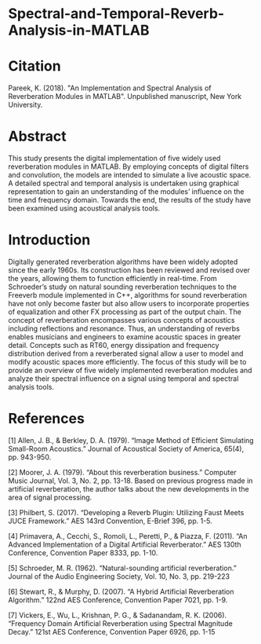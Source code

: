 # Spectral-and-Temporal-Reverb-Analysis-in-MATLAB

# Citation

Pareek, K. (2018). "An Implementation and Spectral Analysis of Reverberation Modules in MATLAB". Unpublished manuscript, New York University.

# Abstract

This study presents the digital implementation of five widely used reverberation modules in MATLAB. By employing concepts of digital filters and convolution, the models are intended to simulate a live acoustic space. A detailed spectral and temporal analysis is undertaken using graphical representation to gain an understanding of the modules’ influence on the time and frequency domain. Towards the end, the results of the study have been examined using acoustical analysis tools.

# Introduction

Digitally generated reverberation algorithms have been widely adopted since the early 1960s. Its construction has been reviewed and revised over the years, allowing them to function efficiently in real-time. From Schroeder’s study on natural sounding reverberation techniques to the Freeverb module implemented in C++, algorithms for sound reverberation have not only become faster but also allow users to incorporate properties of equalization and other FX processing as part of the output chain. The concept of reverberation encompasses various concepts of acoustics including reflections and resonance. Thus, an understanding of reverbs enables musicians and engineers to examine acoustic spaces in greater detail. Concepts such as RT60, energy dissipation and frequency distribution derived from a reverberated signal allow a user to model and modify acoustic spaces more efficiently. The focus of this study will be to provide an overview of five widely implemented reverberation modules and analyze their spectral influence on a signal using temporal and spectral analysis tools.

# References

[1] Allen, J. B., & Berkley, D. A. (1979). “Image Method of Efficient Simulating Small-Room Acoustics.” Journal of Acoustical Society of America, 65(4), pp. 943-950.

[2] Moorer, J. A. (1979). “About this reverberation business.” Computer Music Journal, Vol. 3, No. 2, pp. 13-18.
Based on previous progress made in artificial reverberation, the author talks about the new developments in the area of signal processing. 

[3] Philbert, S. (2017). “Developing a Reverb Plugin: Utilizing Faust Meets JUCE Framework.” AES 143rd Convention, E-Brief 396, pp. 1-5.

[4] Primavera, A., Cecchi, S., Romoli, L., Peretti, P., & Piazza, F. (2011). “An Advanced Implementation of a Digital Artificial Reverberator.” AES 130th Conference, Convention Paper 8333, pp. 1-10.

[5] Schroeder, M. R. (1962). “Natural-sounding artificial reverberation.” Journal of the Audio Engineering Society, Vol. 10, No. 3, pp. 219-223

[6] Stewart, R., & Murphy, D. (2007). “A Hybrid Artificial Reverberation Algorithm.” 122nd AES Conference, Convention Paper 7021, pp. 1-9.

[7] Vickers, E., Wu, L., Krishnan, P. G., & Sadanandam, R. K. (2006). “Frequency Domain Artificial Reverberation using Spectral Magnitude Decay.” 121st AES Conference, Convention Paper 6926, pp. 1-15
